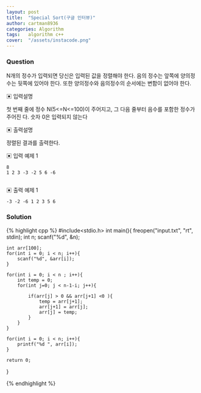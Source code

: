 ```yaml
---
layout: post
title:  "Special Sort(구글 인터뷰)"
author: cartman8936
categories: Algorithm
tags:	algorithm c++
cover:  "/assets/instacode.png"
---
```


### Question
N개의 정수가 입력되면 당신은 입력된 값을 정렬해야 한다.
음의 정수는 앞쪽에 양의정수는 뒷쪽에 있어야 한다. 또한 양의정수와 음의정수의 순서에는
변함이 없어야 한다.


▣ 입력설명 

첫 번째 줄에 정수 N(5<=N<=100)이 주어지고, 그 다음 줄부터 음수를 포함한 정수가 주어진
다. 숫자 0은 입력되지 않는다

▣ 출력설명 

정렬된 결과를 출력한다.


▣ 입력 예제 1
```
8
1 2 3 -3 -2 5 6 -6


```

▣ 출력 예제 1
```
-3 -2 -6 1 2 3 5 6

```

### Solution
{% highlight cpp %}
#include<stdio.h>
int main(){
	freopen("input.txt", "rt", stdin);
	int n;
	scanf("%d", &n);
	
	int arr[100];
	for(int i = 0; i < n; i++){
		scanf("%d", &arr[i]);
	}
	
	for(int i = 0; i < n ; i++){
		int temp = 0;
		for(int j=0; j < n-1-i; j++){
			
			if(arr[j] > 0 && arr[j+1] <0 ){
				temp = arr[j+1];
				arr[j+1] = arr[j];
				arr[j] = temp;
			}
		}
	}
	
	for(int i = 0; i < n; i++){
		printf("%d ", arr[i]);
	}

	return 0;
}




{% endhighlight %}


